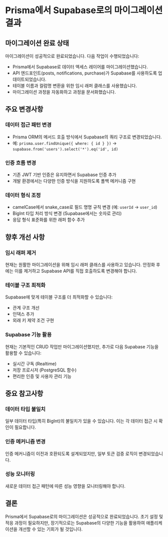 # Prisma에서 Supabase로의 마이그레이션 결과

## 마이그레이션 완료 상태
마이그레이션이 성공적으로 완료되었습니다. 다음 작업이 수행되었습니다:

- Prisma에서 Supabase로 데이터 액세스 레이어를 마이그레이션했습니다.
- API 엔드포인트(posts, notifications, purchase)가 Supabase를 사용하도록 업데이트되었습니다.
- 테이블 이름과 컬럼명 변환을 위한 임시 래퍼 클래스를 사용했습니다.
- 마이그레이션 과정을 자동화하고 과정을 문서화했습니다.

## 주요 변경사항

### 데이터 접근 패턴 변경
- Prisma ORM의 메서드 호출 방식에서 Supabase의 쿼리 구조로 변경되었습니다.
- 예: `prisma.user.findUnique({ where: { id } })` → `supabase.from('users').select('*').eq('id', id)`

### 인증 흐름 변경
- 기존 JWT 기반 인증은 유지하면서 Supabase 인증 추가
- 개발 환경에서는 다양한 인증 방식을 지원하도록 폴백 메커니즘 구현

### 데이터 형식 조정
- camelCase에서 snake_case로 필드 명명 규칙 변경 (예: `userId` → `user_id`)
- BigInt 타입 처리 방식 변경 (Supabase에서는 숫자로 관리)
- 응답 형식 표준화를 위한 래퍼 함수 추가

## 향후 개선 사항

### 임시 래퍼 제거
현재는 원활한 마이그레이션을 위해 임시 래퍼 클래스를 사용하고 있습니다. 안정화 후에는 이를 제거하고 Supabase API를 직접 호출하도록 변경해야 합니다.

### 테이블 구조 최적화
Supabase에 맞게 테이블 구조를 더 최적화할 수 있습니다:
- 관계 구조 개선
- 인덱스 추가
- 외래 키 제약 조건 구현

### Supabase 기능 활용
현재는 기본적인 CRUD 작업만 마이그레이션했지만, 추가로 다음 Supabase 기능을 활용할 수 있습니다:
- 실시간 구독 (Realtime)
- 저장 프로시저 (PostgreSQL 함수)
- 편리한 인증 및 사용자 관리 기능

## 중요 참고사항

### 데이터 타입 불일치
일부 데이터 타입(특히 BigInt)의 불일치가 있을 수 있습니다. 이는 각 데이터 접근 시 확인이 필요합니다.

### 인증 메커니즘 변경
인증 메커니즘이 이전과 호환되도록 설계되었지만, 일부 토큰 검증 로직이 변경되었습니다.

### 성능 모니터링
새로운 데이터 접근 패턴에 따른 성능 영향을 모니터링해야 합니다.

## 결론
Prisma에서 Supabase로의 마이그레이션은 성공적으로 완료되었습니다. 초기 설정 및 적응 과정이 필요하지만, 장기적으로는 Supabase의 다양한 기능을 활용하여 애플리케이션을 개선할 수 있는 기회가 될 것입니다. 